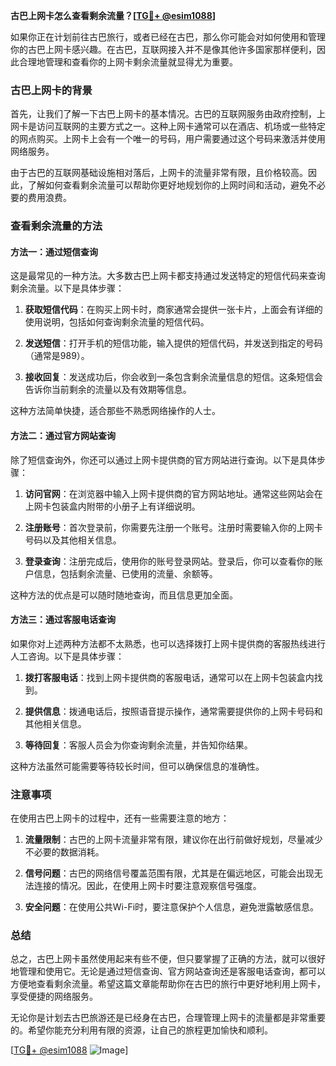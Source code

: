 **古巴上网卡怎么查看剩余流量？[[TG💪+ @esim1088](https://t.me/s/esim1088)]**

如果你正在计划前往古巴旅行，或者已经在古巴，那么你可能会对如何使用和管理你的古巴上网卡感兴趣。在古巴，互联网接入并不是像其他许多国家那样便利，因此合理地管理和查看你的上网卡剩余流量就显得尤为重要。

### 古巴上网卡的背景

首先，让我们了解一下古巴上网卡的基本情况。古巴的互联网服务由政府控制，上网卡是访问互联网的主要方式之一。这种上网卡通常可以在酒店、机场或一些特定的网点购买。上网卡上会有一个唯一的号码，用户需要通过这个号码来激活并使用网络服务。

由于古巴的互联网基础设施相对落后，上网卡的流量非常有限，且价格较高。因此，了解如何查看剩余流量可以帮助你更好地规划你的上网时间和活动，避免不必要的费用浪费。

### 查看剩余流量的方法

#### 方法一：通过短信查询

这是最常见的一种方法。大多数古巴上网卡都支持通过发送特定的短信代码来查询剩余流量。以下是具体步骤：

1. **获取短信代码**：在购买上网卡时，商家通常会提供一张卡片，上面会有详细的使用说明，包括如何查询剩余流量的短信代码。
   
2. **发送短信**：打开手机的短信功能，输入提供的短信代码，并发送到指定的号码（通常是989）。

3. **接收回复**：发送成功后，你会收到一条包含剩余流量信息的短信。这条短信会告诉你当前剩余的流量以及有效期等信息。

这种方法简单快捷，适合那些不熟悉网络操作的人士。

#### 方法二：通过官方网站查询

除了短信查询外，你还可以通过上网卡提供商的官方网站进行查询。以下是具体步骤：

1. **访问官网**：在浏览器中输入上网卡提供商的官方网站地址。通常这些网站会在上网卡包装盒内附带的小册子上有详细说明。

2. **注册账号**：首次登录前，你需要先注册一个账号。注册时需要输入你的上网卡号码以及其他相关信息。

3. **登录查询**：注册完成后，使用你的账号登录网站。登录后，你可以查看你的账户信息，包括剩余流量、已使用的流量、余额等。

这种方法的优点是可以随时随地查询，而且信息更加全面。

#### 方法三：通过客服电话查询

如果你对上述两种方法都不太熟悉，也可以选择拨打上网卡提供商的客服热线进行人工咨询。以下是具体步骤：

1. **拨打客服电话**：找到上网卡提供商的客服电话，通常可以在上网卡包装盒内找到。

2. **提供信息**：拨通电话后，按照语音提示操作，通常需要提供你的上网卡号码和其他相关信息。

3. **等待回复**：客服人员会为你查询剩余流量，并告知你结果。

这种方法虽然可能需要等待较长时间，但可以确保信息的准确性。

### 注意事项

在使用古巴上网卡的过程中，还有一些需要注意的地方：

1. **流量限制**：古巴的上网卡流量非常有限，建议你在出行前做好规划，尽量减少不必要的数据消耗。

2. **信号问题**：古巴的网络信号覆盖范围有限，尤其是在偏远地区，可能会出现无法连接的情况。因此，在使用上网卡时要注意观察信号强度。

3. **安全问题**：在使用公共Wi-Fi时，要注意保护个人信息，避免泄露敏感信息。

### 总结

总之，古巴上网卡虽然使用起来有些不便，但只要掌握了正确的方法，就可以很好地管理和使用它。无论是通过短信查询、官方网站查询还是客服电话查询，都可以方便地查看剩余流量。希望这篇文章能帮助你在古巴的旅行中更好地利用上网卡，享受便捷的网络服务。

无论你是计划去古巴旅游还是已经身在古巴，合理管理上网卡的流量都是非常重要的。希望你能充分利用有限的资源，让自己的旅程更加愉快和顺利。

[[TG💪+ @esim1088](https://t.me/s/esim1088) ![Image](https://i.postimg.cc/4NQfJmqS/Snipaste-2025-05-13-00-14-12.png)]